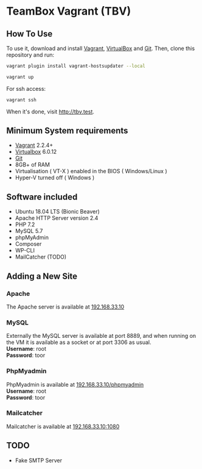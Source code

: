 # TeamBox Vagrant (TBV)

## How To Use

To use it, download and install [Vagrant](https://www.vagrantup.com), [VirtualBox](https://www.virtualbox.org/) and [Git](https://git-scm.com/). Then, clone this repository and run:

```bash
vagrant plugin install vagrant-hostsupdater --local
```

```bash
vagrant up
```

For ssh access:
```bash
vagrant ssh
```
When it's done, visit http://tbv.test.

## Minimum System requirements

- [Vagrant](https://www.vagrantup.com) 2.2.4+
- [Virtualbox](https://www.virtualbox.org) 6.0.12
- [Git](https://git-scm.com/) 
- 8GB+ of RAM
- Virtualisation ( VT-X ) enabled in the BIOS ( Windows/Linux )
- Hyper-V turned off ( Windows )

## Software included

- Ubuntu 18.04 LTS (Bionic Beaver)
- Apache HTTP Server version 2.4
- PHP 7.2
- MySQL 5.7
- phpMyAdmin 
- Composer
- WP-CLI
- MailCatcher (TODO)

## Adding a New Site


### Apache
The Apache server is available at [192.168.33.10](http://192.168.33.10)

### MySQL
Externally the MySQL server is available at port 8889, and when running on the VM it is available as a socket or at port 3306 as usual.  
**Username**: root  
**Password**: toor

### PhpMyadmin
PhpMyadmin is available at [192.168.33.10/phpmyadmin](http://192.168.33.10/phpmyadmin)  
**Username**: root  
**Password**: toor


### Mailcatcher
Mailcatcher is available at [192.168.33.10:1080](http://192.168.33.10:1080)

## TODO

- Fake SMTP Server